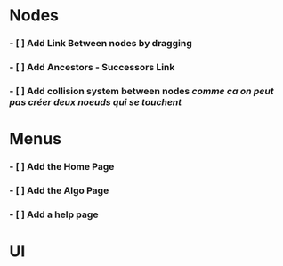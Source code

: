 # Nodes

### - [ ] Add Link Between nodes by dragging
### - [ ] Add Ancestors - Successors Link
### - [ ] Add collision system between nodes *comme ca on peut pas créer deux noeuds qui se touchent*


# Menus

### - [ ] Add the Home Page
### - [ ] Add the Algo Page
### - [ ] Add a help page


# UI
